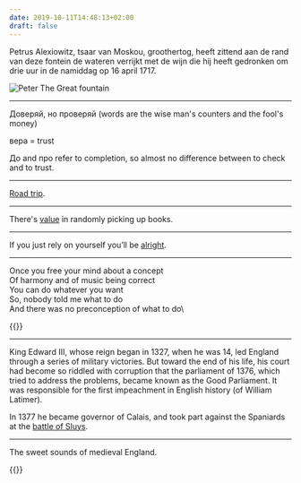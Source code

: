 ```yaml
---
date: 2019-10-11T14:48:13+02:00
draft: false
---
```


Petrus Alexiowitz, tsaar van Moskou, groothertog, heeft zittend aan de rand van deze fontein de wateren verrijkt met de wijn die hij heeft gedronken om drie uur in de namiddag op 16 april 1717.

![Peter The Great fountain](/peter-the-great-fountain.jpg)

---

Доверяй, но проверяй (words are the wise man's counters and the fool's money)

вера = trust

До and про refer to completion, so almost no difference between to check and to trust.

---

[Road trip](https://roadtrip.glitch.me/).

---

There's [value](https://www.theguardian.com/commentisfree/2019/oct/10/reading-booker-prize-judge) in randomly picking up books.

---

If you just rely on yourself you’ll be [alright](https://www.nme.com/news/music/mia-elastica-justine-frischmann-2381436).

---

Once you free your mind about a concept\
Of harmony and of music being correct\
You can do whatever you want\
So, nobody told me what to do\
And there was no preconception of what to do\

{{<youtube id="zhl-Cs1-sG4?start=303" >}}

---

King Edward III, whose reign began in 1327, when he was 14, led England through a series of military victories. But toward the end of his life, his court had become so riddled with corruption that the parliament of 1376, which tried to address the problems, became known as the Good Parliament. It was responsible for the first impeachment in English history (of William Latimer).

In 1377 he became governor of Calais, and took part against the Spaniards at the [battle of Sluys](https://en.wikipedia.org/wiki/Battle_of_Sluys).

---

The sweet sounds of medieval England.

{{<youtube K5cgFgXYChU>}}

